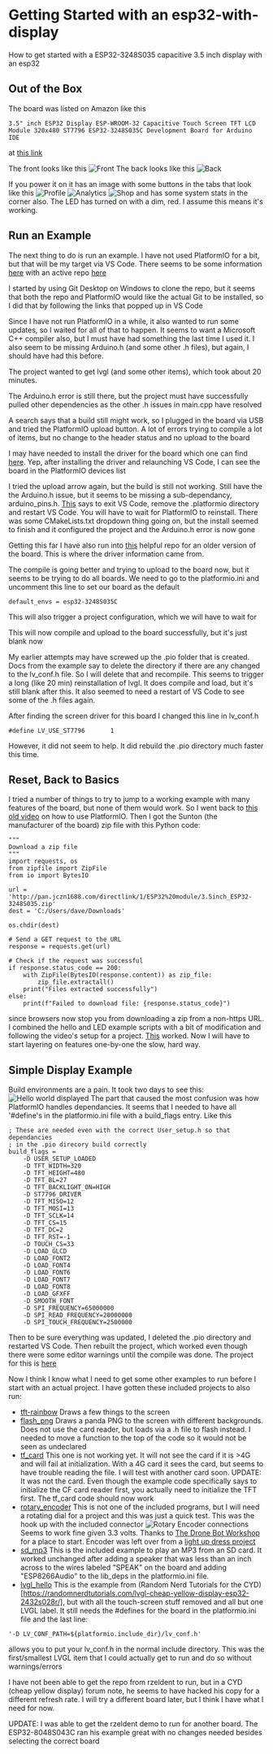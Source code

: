 # Getting Started with an esp32-with-display
How to get started with a ESP32-3248S035 capacitive 3.5 inch display with an esp32

## Out of the Box
The board was listed on Amazon like this
```
3.5" inch ESP32 Display ESP-WROOM-32 Capacitive Touch Screen TFT LCD Module 320x480 ST7796 ESP32-3248S035C Development Board for Arduino IDE
```
at [this link](https://www.amazon.com/gp/product/B0C4KSKW96)

The front looks like this
![Front](esp32-3248s035_02.png)
The back looks like this
![Back](esp32-3248s035_01.png)

If you power it on it has an image with some buttons in the tabs that look like this
![Profile](esp32-3248s035_03.png)
![Analytics](esp32-3248s035_04.png)
![Shop](esp32-3248s035_05.png)
and has some system stats in the corner also. The LED has turned on with a dim, red. I assume this means it's working.

## Run an Example
The next thing to do is run an example. I have not used PlatformIO for a bit, but that will be my target via VS Code. There seems to be some information [here](https://registry.platformio.org/libraries/rzeldent/esp32_smartdisplay) with an active repo [here](https://github.com/rzeldent/esp32-smartdisplay-demo)

I started by using Git Desktop on Windows to clone the repo, but it seems that both the repo and PlatformIO would like the actual Git to be installed, so I did that by following the links that popped up in VS Code

Since I have not run PlatformIO in a while, it also wanted to run some updates, so I waited for all of that to happen. It seems to want a Microsoft C++ compiler also, but I must have had something the last time I used it. I also seem to be missing Arduino.h (and some other .h files), but again, I should have had this before.

The project wanted to get lvgl (and some other items), which took about 20 minutes.

The Arduino.h error is still there, but the project must have successfully pulled other dependencies as the other .h issues in main.cpp have resolved

A search says that a build still might work, so I plugged in the board via USB and tried the PlatformIO upload button. A lot of errors trying to compile a lot of items, but no change to the header status and no upload to the board

I may have needed to install the driver for the board which one can find [here](https://learn.sparkfun.com/tutorials/how-to-install-ch340-drivers/all#drivers-if-you-need-them).
Yep, after installing the driver and relaunching VS Code, I can see the board in the PlatformIO devices list

I tried the upload arrow again, but the build is still not working. Still have the the Arduino.h issue, but it seems to be missing a sub-dependancy, arduino_pins.h.
[This](https://community.platformio.org/t/fatal-error-pins-arduino-h-no-such-file-or-directory/19634/5) says to exit VS Code, remove the .platformio directory and restart VS Code.
You will have to wait for PlatformIO to reinstall. There was some CMakeLists.txt dropdown thing going on, but the install seemed to finish and it configured the project and the Arduino.h error is now gone

Getting this far I have also run into [this](https://github.com/witnessmenow/ESP32-Cheap-Yellow-Display/blob/main/SETUP.md) helpful repo for an older version of the board. This is where the driver information came from.

The compile is going better and trying to upload to the board now, but it seems to be trying to do all boards.
We need to go to the platformio.ini and uncomment this line to set our board as the default
```
default_envs = esp32-3248S035C
```
This will also trigger a project configuration, which we will have to wait for

This will now compile and upload to the board successfully, but it's just blank now

My earlier attempts may have screwed up the .pio folder that is created. Docs from the example say to delete the directory if there are any changed to the lv_conf.h file. So I will delete that and recompile.
This seems to trigger a long (like 20 min) reinstallation of lvgl. It does compile and load, but it's still blank after this.
It also seemed to need a restart of VS Code to see some of the .h files again.

After finding the screen driver for this board I changed this line in lv_conf.h
```
#define LV_USE_ST7796		1
```
However, it did not seem to help. It did rebuild the .pio directory much faster this time.

## Reset, Back to Basics
I tried a number of things to try to jump to a working example with many features of the board, but none of them would work. So I went back to [this old video](https://dronebotworkshop.com/platformio/) on how to use PlatformIO. Then I got the Sunton (the manufacturer of the board) zip file with this Python code:
```
"""
Download a zip file
"""
import requests, os
from zipfile import ZipFile
from io import BytesIO

url = 'http://pan.jczn1688.com/directlink/1/ESP32%20module/3.5inch_ESP32-3248S035.zip'
dest = 'C:/Users/dave/Downloads'

os.chdir(dest)

# Send a GET request to the URL
response = requests.get(url)

# Check if the request was successful
if response.status_code == 200:
    with ZipFile(BytesIO(response.content)) as zip_file:
        zip_file.extractall()
    print("Files extracted successfully")
else:
    print(f"Failed to download file: {response.status_code}")
```
since browsers now stop you from downloading a zip from a non-https URL. I combined the hello and LED example scripts with a bit of modification and following the video's setup for a project. [This](esp32-hello-world) worked. Now I will have to start layering on features one-by-one the slow, hard way.

## Simple Display Example
Build environments are a pain. It took two days to see this:
![Hello world displayed](hello_world.png)
The part that caused the most confusion was how PlatformIO handles dependancies. It seems that I needed to have all '#define's in the platformio.ini file with a build_flags entry. Like this
```
; These are needed even with the correct User_setup.h so that dependancies
; in the .pio direcory build correctly
build_flags =
    -D USER_SETUP_LOADED
    -D TFT_WIDTH=320
    -D TFT_HEIGHT=480
    -D TFT_BL=27
    -D TFT_BACKLIGHT_ON=HIGH
    -D ST7796_DRIVER
    -D TFT_MISO=12
    -D TFT_MOSI=13
    -D TFT_SCLK=14
    -D TFT_CS=15
    -D TFT_DC=2
    -D TFT_RST=-1
    -D TOUCH_CS=33
    -D LOAD_GLCD
    -D LOAD_FONT2
    -D LOAD_FONT4
    -D LOAD_FONT6
    -D LOAD_FONT7
    -D LOAD_FONT8
    -D LOAD_GFXFF
    -D SMOOTH_FONT
    -D SPI_FREQUENCY=65000000
    -D SPI_READ_FREQUENCY=20000000
    -D SPI_TOUCH_FREQUENCY=2500000
```
Then to be sure everything was updated, I deleted the .pio directory and restarted VS Code. Then rebuilt the project, which worked even though there were some editor warnings until the compile was done.
The project for this is [here](screen-test)

Now I think I know what I need to get some other examples to run before I start with an actual project. I have gotten these included projects to also run:
* [tft-rainbow](tft-rainbow) Draws a few things to the screen
* [flash_png](flash_png) Draws a panda PNG to the screen with different backgrounds. Does not use the card reader, but loads via a .h file to flash instead. I needed to move a function to the top of the code so it would not be seen as undeclared
* [tf_card](tf_card) This one is not working yet. It will not see the card if it is >4G and will fail at initialization. With a 4G card it sees the card, but seems to have trouble reading the file. I will test with another card soon.
UPDATE: It was not the card. Even though the example code specifically says to initialize the CF card reader first, you actually need to initialize the TFT first. The tf_card code should now work
* [rotary_encoder](rotary_encoder) This is not one of the included programs, but I will need a rotating dial for a project and this was just a quick test. This was the hook up with the included connector
![Rotary Encoder connections](rotary_encoder.png)
Seems to work fine given 3.3 volts. Thanks to [The Drone Bot Workshop](https://dronebotworkshop.com/rotary-encoders-arduino/) for a place to start. Encoder was left over from a [light up dress project](https://www.youtube.com/watch?v=S583nWCTwY8)
* [sd_mp3](sd_mp3) This is the included example to play an MP3 from an SD card. It worked unchanged after adding a speaker that was less than an inch across to the wires labeled "SPEAK" on the board and adding "ESP8266Audio" to the lib_deps in the platformio.ini file.
* [lvgl_hello](lvgl_hello) This is the example from (Random Nerd Tutorials for the CYD)[https://randomnerdtutorials.com/lvgl-cheap-yellow-display-esp32-2432s028r/], but with all the touch-screen stuff removed and all but one LVGL label. It still needs the #defines for the board in the platformio.ini file and the last line:
```
'-D LV_CONF_PATH=${platformio.include_dir}/lv_conf.h'
```
allows you to put your lv_conf.h in the normal include directory. This was the first/smallest LVGL item that I could actually get to run and do so without warnings/errors

I have not been able to get the repo from rzeldent to run, but in a CYD (cheap yellow display) forum note, he seems to have hacked his copy for a different refresh rate. I will try a different board later, but I think I have what I need for now.

UPDATE: I was able to get the rzeldent demo to run for another board. The ESP32-8048S043C ran his example great with no changes needed besides selecting the correct board